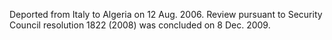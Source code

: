  Deported from Italy to Algeria on 12 Aug. 2006. Review pursuant to Security 
Council resolution 1822 (2008) was concluded on 8 Dec. 2009. 

